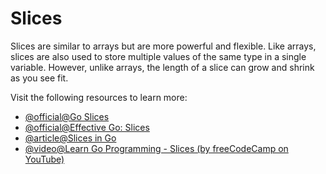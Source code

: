 # Slices

Slices are similar to arrays but are more powerful and flexible. Like arrays, slices are also used to store multiple values of the same type in a single variable. However, unlike arrays, the length of a slice can grow and shrink as you see fit.

Visit the following resources to learn more:

- [@official@Go Slices](https://go.dev/tour/moretypes/7)
- [@official@Effective Go: Slices](https://go.dev/doc/effective_go#slices)
- [@article@Slices in Go](https://www.w3schools.com/go/go_slices.php)
- [@video@Learn Go Programming - Slices (by freeCodeCamp on YouTube)](https://youtu.be/YS4e4q9oBaU?t=6473)

